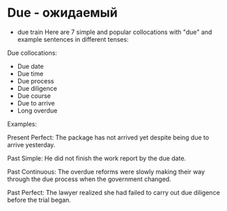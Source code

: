 # Due - ожидаемый

- due train
  Here are 7 simple and popular collocations with "due" and example sentences in different tenses:

Due collocations:

- Due date
- Due time
- Due process
- Due diligence
- Due course
- Due to arrive
- Long overdue

Examples:

Present Perfect:
The package has not arrived yet despite being due to arrive yesterday.

Past Simple:
He did not finish the work report by the due date.

Past Continuous:
The overdue reforms were slowly making their way through the due process when the government changed.

Past Perfect:
The lawyer realized she had failed to carry out due diligence before the trial began.
